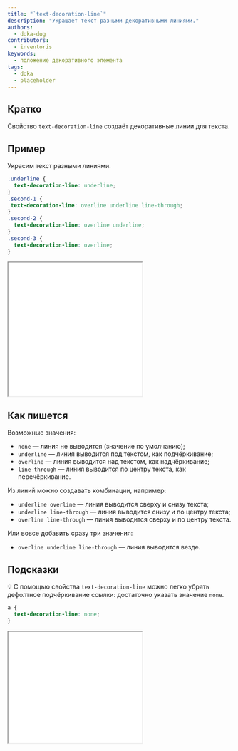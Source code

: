 ```yaml
---
title: "`text-decoration-line`"
description: "Украшает текст разными декоративными линиями."
authors:
  - doka-dog
contributors:
  - inventoris
keywords:
  - положение декоративного элемента
tags:
  - doka
  - placeholder
---
```


## Кратко

Свойство `text-decoration-line` создаёт декоративные линии для текста.

## Пример

Украсим текст разными линиями.

```css
.underline {
  text-decoration-line: underline;
}
.second-1 {
 text-decoration-line: overline underline line-through;
}
.second-2 {
  text-decoration-line: overline underline;
} 
.second-3 {
  text-decoration-line: overline;
}
```

<iframe title="Базовый пример" src="demos/basic/" height="300"></iframe>

## Как пишется

Возможные значения:

- `none` — линия не выводится (значение по умолчанию);
- `underline` — линия выводится под текстом, как подчёркивание;
- `overline` — линия выводится над текстом, как надчёркивание;
- `line-through` — линия выводится по центру текста, как перечёркивание.

Из линий можно создавать комбинации, например:

- `underline overline` — линия выводится сверху и снизу текста;
- `underline line-through` — линия выводится снизу и по центру текста;
- `overline line-through` — линия выводится сверху и по центру текста.

Или вовсе добавить сразу три значения:

- `overline underline line-through` — линия выводится везде.

## Подсказки

💡 С помощью свойства `text-decoration-line` можно легко убрать дефолтное подчёркивание ссылки: достаточно указать значение `none`.

```css
a {
  text-decoration-line: none;
}
```

<iframe title="Пример ссылки без подчёркивания" src="demos/link-without-underline/" height="250"></iframe>
